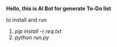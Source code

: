 **Hello, this is AI Bot for generate To-Do list**

to install and run
1) _pip install -r req.txt_
2) _python run.py_